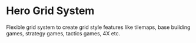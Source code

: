 # Hero Grid System 

Flexible grid system to create grid style features like tilemaps, base building games, strategy games, tactics games, 4X etc.
